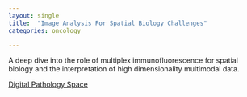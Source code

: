 ```yaml
---
layout: single
title:  "Image Analysis For Spatial Biology Challenges"
categories: oncology

---
```

A deep dive into the role of multiplex immunofluorescence for spatial biology and the interpretation of high dimensionality multimodal data. 
 
[Digital Pathology Space](https://digitalpathologyplace.com/podcast/how-to-overcome-challenges-in-image-analysis-for-spatial-biology-w-lorenz-rognoni-ultivue/)